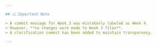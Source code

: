 ```yaml
---

## ⚠️ Important Note

> A commit message for Week 3 was mistakenly labeled as Week 4.  
> However, **no changes were made to Week 3 files**.  
> A clarification commit has been added to maintain transparency.

---
```

